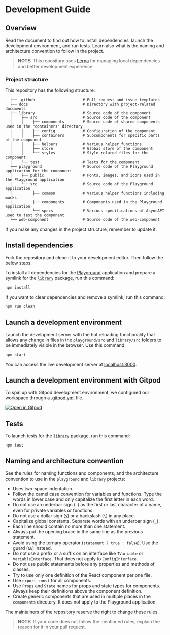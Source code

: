 # Development Guide

## Overview

Read the document to find out how to install dependencies, launch the development environment, and run tests. Learn also what is the naming and architecture convention to follow in the project.

> **NOTE:** This repository uses [Lerna](https://github.com/lerna/lerna) for managing local dependencies and better development experience.

### Project structure

This repository has the following structure:

<!-- markdownlint-disable MD040 -->

```
  ├── .github                     # Pull request and issue templates
  ├── docs                        # Directory with project-related documents
  ├── library                     # Source code of the component
  │    ├── src                    # Source code of the component
  │    │    ├── components        # Source code of shared components used in the "containers" directory
  │    │    ├── config            # Configuration of the component
  │    │    ├── containers        # Subcomponents for specific parts of the component
  │    │    ├── helpers           # Various helper functions
  │    │    ├── store             # Global store of the component
  │    │    └── styles            # Style-related files for the component
  │    └── test                   # Tests for the component
  ├── playground                  # Source code of the Playground application for the component
  │    ├── public                 # Fonts, images, and icons used in the Playground application
  │    └── src                    # Source code of the Playground application
  │         ├── common            # Various helper functions including mocks
  │         ├── components        # Components used in the Playground application
  │         └── specs             # Various specifications of AsyncAPI used to test the component
  └── web-component               # Source code of the web-component
```

<!-- markdownlint-enable MD040 -->

If you make any changes in the project structure, remember to update it.

## Install dependencies

Fork the repository and clone it to your development editor. Then follow the below steps.

To install all dependencies for the [Playground](../../playground) application and prepare a symlink for the [`library`](../../library) package, run this command:

```sh
npm install
```

If you want to clear dependencies and remove a symlink, run this command:

```sh
npm run clean
```

## Launch a development environment

Launch the development server with the hot reloading functionality that allows any change in files in the `playground/src` and `library/src` folders to be immediately visible in the browser. Use this command:

```sh
npm start
```

You can access the live development server at [localhost:3000](http://localhost:3000/).

## Launch a development environment with Gitpod

To spin up with Gitpod development environment, we configured our workspace through a [.gitpod.yml](/.gitpod.yml) file.

[![Open in Gitpod](https://gitpod.io/button/open-in-gitpod.svg)](https://gitpod.io/#https://github.com/asyncapi/asyncapi-react/tree/next)

## Tests

To launch tests for the [`library`](../../library) package, run this command:

```sh
npm test
```

## Naming and architecture convention

See the rules for naming functions and components, and the architecture convention to use in the `playground` and `library` projects:

- Uses two-space indentation.
- Follow the camel case convention for variables and functions. Type the words in lower case and only capitalize the first letter in each word.
- Do not use an underbar sign (`_`) as the first or last character of a name, even for private variables or functions.
- Do not use a dollar sign (`$`) or a backslash (`\`) in any place.
- Capitalize global constants. Separate words with an underbar sign (`_`).
- Each line should contain no more than one statement.
- Always put the opening brace in the same line as the previous statement.
- Avoid using the ternary operator (`statement ? true : false`). Use the guard (`&&`) instead.
- Do not use a prefix or a suffix on an interface like `IVariable` or `VariableInterface`. That does not apply to `ConfigInterface`.
- Do not use public statements before any properties and methods of classes.
- Try to use only one definition of the React component per one file.
- Use `export const` for all components.
- Use `Props` and `State` names for props and state types for components. Always keep their definitions above the component definition.
- Create generic components that are used in multiple places in the `components` directory. It does not apply to the Playground application.

The maintainers of the repository reserve the right to change these rules.

> **NOTE:** If your code does not follow the mentioned rules, explain the reason for it in your pull request.
